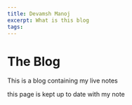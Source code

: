 ```yaml
---
title: Devamsh Manoj
excerpt: What is this blog
tags:
---
```


# The Blog

This is a blog containing my live notes

this page is kept up to date with my note



